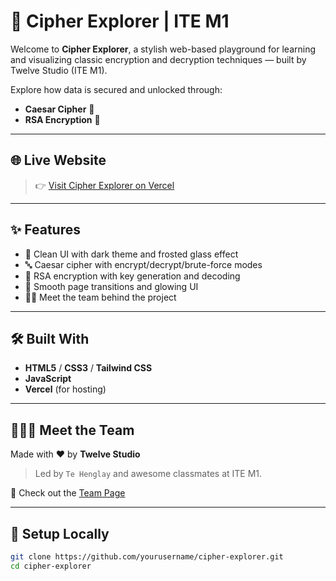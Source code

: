 
 # 🔐 Cipher Explorer | ITE M1

Welcome to **Cipher Explorer**, a stylish web-based playground for learning and visualizing classic encryption and decryption techniques — built by Twelve Studio (ITE M1).

Explore how data is secured and unlocked through:
- **Caesar Cipher** 🔁
- **RSA Encryption** 🔐

---

## 🌐 Live Website

> 👉 [Visit Cipher Explorer on Vercel](https://cipher.laszlo.icu/)

---

## ✨ Features

- 🧠 Clean UI with dark theme and frosted glass effect
- 🔤 Caesar cipher with encrypt/decrypt/brute-force modes
- 🔑 RSA encryption with key generation and decoding
- 📜 Smooth page transitions and glowing UI
- 👨‍💻 Meet the team behind the project

---

## 🛠️ Built With

- **HTML5** / **CSS3** / **Tailwind CSS**
- **JavaScript**
- **Vercel** (for hosting)

---

## 🧑‍🤝‍🧑 Meet the Team

Made with ❤️ by **Twelve Studio**  
> Led by `Te Henglay` and awesome classmates at ITE M1.

🔗 Check out the [Team Page](https://your-vercel-url.vercel.app/team.html)

---

## 🚀 Setup Locally

```bash
git clone https://github.com/yourusername/cipher-explorer.git
cd cipher-explorer

